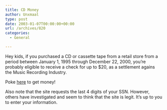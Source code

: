 ```yaml
---
title: CD Money
author: Unxmaal
type: post
date: 2003-01-07T00:00:00+00:00
url: /archives/820
categories:
  - General

---
```

Hey kids, if you purchased a CD or cassette tape from a retail store from a period between January 1, 1995 through December 22, 2000, you&#8217;re probably eligible to receive a check for up to $20, as a settlement agains the Music Recording Industry.

Poke [here][1] to get money!

Also note that the site requests the last 4 digits of your SSN. However, others have investigated and seem to think that the site is legit. It&#8217;s up to you to enter your information.

 [1]: http://www.musiccdsettlement.com/english/default.htm